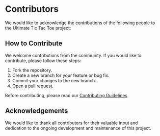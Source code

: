 # Contributors

We would like to acknowledge the contributions of the following people to the Ultimate Tic Tac Toe project:

## How to Contribute

We welcome contributions from the community. If you would like to contribute, please follow these steps:

1. Fork the repository.
2. Create a new branch for your feature or bug fix.
3. Commit your changes to the new branch.
4. Open a pull request.

Before contributing, please read our [Contributing Guidelines](./contributing_guidelines.md).

## Acknowledgements

We would like to thank all contributors for their valuable input and dedication to the ongoing development and maintenance of this project.
